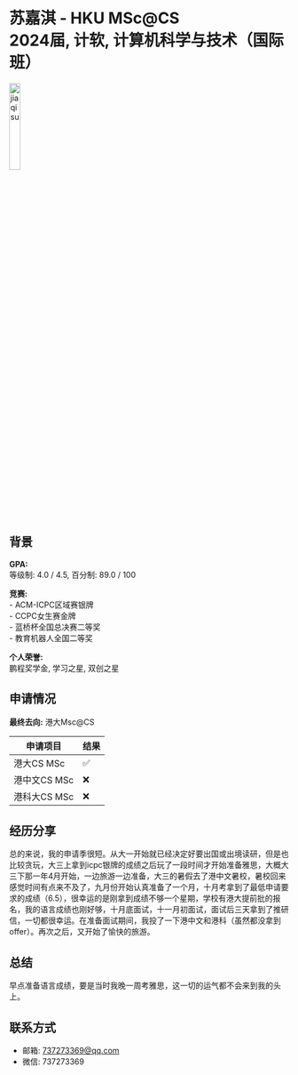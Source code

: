 # 苏嘉淇 - HKU MSc@CS<br>2024届, 计软, 计算机科学与技术（国际班）

<img src="../files/jiaqisu.jpg" alt="jiaqi su" style="width: 20%; max-width: 100%; height: auto;">

## 背景
<strong>GPA: </strong><br>
等级制: 4.0 / 4.5, 百分制: 89.0 / 100<br>

<strong>竞赛: </strong><br>
    - ACM-ICPC区域赛银牌<br>
    - CCPC女生赛金牌<br>
    - 蓝桥杯全国总决赛二等奖<br>
    - 教育机器人全国二等奖<br>

<strong>个人荣誉:</strong><br>
鹏程奖学金, 学习之星, 双创之星<br>

## 申请情况
<strong>最终去向:</strong> 港大Msc@CS

|  申请项目   | 结果 |
|  ----  | ----  |
| 港大CS MSc  | ✅ |
| 港中文CS MSc | ❌ |
| 港科大CS MSc | ❌ |

## 经历分享
总的来说，我的申请季很短。从大一开始就已经决定好要出国或出境读研，但是也比较贪玩，大三上拿到icpc银牌的成绩之后玩了一段时间才开始准备雅思，大概大三下那一年4月开始，一边旅游一边准备，大三的暑假去了港中文暑校，暑校回来感觉时间有点来不及了，九月份开始认真准备了一个月，十月考拿到了最低申请要求的成绩（6.5），很幸运的是刚拿到成绩不够一个星期，学校有港大提前批的报名，我的语言成绩也刚好够，十月底面试，十一月初面试，面试后三天拿到了推研信，一切都很幸运。在准备面试期间，我投了一下港中文和港科（虽然都没拿到offer）。再次之后，又开始了愉快的旅游。

## 总结
早点准备语言成绩，要是当时我晚一周考雅思，这一切的运气都不会来到我的头上。

## 联系方式
- 邮箱: 737273369@qq.com<br>
- 微信: 737273369<br>